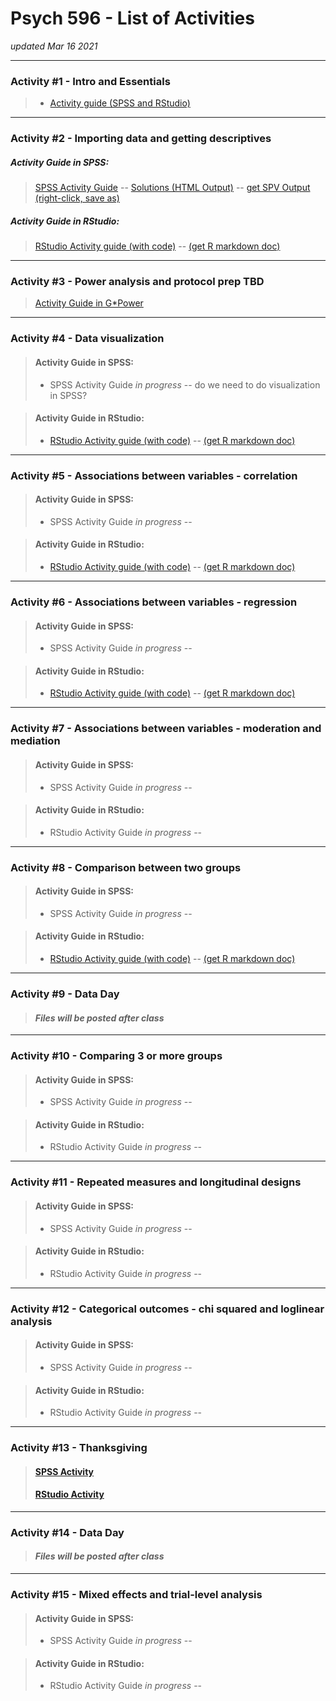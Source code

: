 # Psych 596 - List of Activities
*updated Mar 16 2021*

----------------------------------------------------------------

### Activity #1 - Intro and Essentials  
> - [Activity guide (SPSS and RStudio)](intro-essentials/r_docs/intro-essentials-instructions-spss-rstudio.md)  

----------------------------------------------------------------

### Activity #2 - Importing data and getting descriptives  

##### Activity Guide in SPSS:
> [SPSS Activity Guide](import-examine/spss/import-examine-instructions-spss.md) -- [Solutions (HTML Output)](import-examine/spss/import-examine-output-spss.htm) -- [get SPV Output (right-click, save as)](import-examine/spss/import-examine-output-spss.spv)

##### 	Activity Guide in RStudio:
> [RStudio Activity guide (with code)](import-examine/r_docs/import-examine-instructions-w-code.html) -- [(get R markdown doc)](import-examine/r_docs/import-examine-instructions-w-code.Rmd)  

----------------------------------------------------------------

### Activity #3 - Power analysis and protocol prep TBD
> [Activity Guide in G*Power](https://jamilfelipe.github.io/psych596/activities/power-analysis/power-analysis-instructions.html)
    
----------------------------------------------------------------

### Activity #4 - Data visualization 

> #### Activity Guide in SPSS:
> - SPSS Activity Guide *in progress* -- do we need to do visualization in SPSS?

<!-- -->
> #### 	Activity Guide in RStudio:
> - [RStudio Activity guide (with code)](data-visual/r_docs/data-visual-instructions-r.html) -- [(get R markdown doc)](data-visual/r_docs/data-visual-instructions-r.Rmd)  

----------------------------------------------------------------

### Activity #5 - Associations between variables - correlation

> #### Activity Guide in SPSS:
> - SPSS Activity Guide *in progress* -- 

<!-- -->
> #### 	Activity Guide in RStudio:
> - [RStudio Activity guide (with code)](contin-correl/r_docs/contin-correl-instructions-r.html) -- [(get R markdown doc)](contin-correl/r_docs/contin-correl-instructions-r.Rmd)  

----------------------------------------------------------------

### Activity #6 - Associations between variables - regression

> #### Activity Guide in SPSS:
> - SPSS Activity Guide *in progress* -- 

<!-- -->
> #### 	Activity Guide in RStudio:
> - [RStudio Activity guide (with code)](multi-regression/r_docs/multi-regression-instructions-r.html) -- [(get R markdown doc)](multi-regression/r_docs/multi-regression-instructions-r.Rmd)  

----------------------------------------------------------------

### Activity #7 - Associations between variables - moderation and mediation

> #### Activity Guide in SPSS:
> - SPSS Activity Guide *in progress* -- 

<!-- -->
> #### 	Activity Guide in RStudio:
> - RStudio Activity Guide *in progress* --


----------------------------------------------------------------

### Activity #8 - Comparison between two groups 

> #### Activity Guide in SPSS:
> - SPSS Activity Guide *in progress* -- 

<!-- -->
> #### 	Activity Guide in RStudio:
> - [RStudio Activity guide (with code)](two-group/r_docs/two-group-instructions-r.html) -- [(get R markdown doc)](two-group/r_docs/two-group-instructions-r.Rmd)  


----------------------------------------------------------------

### Activity #9 - Data Day

> #### ***Files will be posted after class***  

----------------------------------------------------------------

### Activity #10 - Comparing 3 or more groups

> #### Activity Guide in SPSS:
> - SPSS Activity Guide *in progress* -- 

<!-- -->
> #### 	Activity Guide in RStudio:
> - RStudio Activity Guide *in progress* --

----------------------------------------------------------------

### Activity #11 - Repeated measures and longitudinal designs  

> #### Activity Guide in SPSS:
> - SPSS Activity Guide *in progress* -- 

<!-- -->
> #### 	Activity Guide in RStudio:
> - RStudio Activity Guide *in progress* --

----------------------------------------------------------------

### Activity #12 - Categorical outcomes - chi squared and loglinear analysis  

> #### Activity Guide in SPSS:
> - SPSS Activity Guide *in progress* -- 

<!-- -->
> #### 	Activity Guide in RStudio:
> - RStudio Activity Guide *in progress* --


----------------------------------------------------------------

### Activity #13 - Thanksgiving  

> #### [SPSS Activity](https://phdcomics.com/comics.php?f=1816)  
> #### [RStudio Activity](https://xkcd.com/552/)  


----------------------------------------------------------------

### Activity #14 - Data Day

> #### ***Files will be posted after class***  


----------------------------------------------------------------

### Activity #15 - Mixed effects and trial-level analysis  

> #### Activity Guide in SPSS:
> - SPSS Activity Guide *in progress* -- 

<!-- -->
> #### 	Activity Guide in RStudio:
> - RStudio Activity Guide *in progress* --





